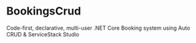 # BookingsCrud
Code-first, declarative, multi-user .NET Core Booking system using Auto CRUD &amp; ServiceStack Studio
